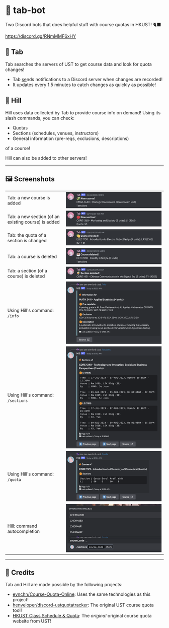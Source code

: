 # 🍄 tab-bot

Two Discord bots that does helpful stuff with course quotas in HKUST! 🐈‍⬛

https://discord.gg/RNmMMF6xHY


## 🥁 Tab
Tab searches the servers of UST to get course data and look for quota changes!

- Tab [se](https://youtu.be/FXsGCieXm1E)nds notifications to a Discord server when changes are recorded!
- It updates every 1.5 minutes to catch changes as quickly as possible!

## 🍦 Hill
Hill uses data collected by Tab to provide course info on demand! Using its slash commands, you can check:

- Quotas
- Sections (schedules, venues, instructors)
- General information (pre-reqs, exclusions, descriptions)

of a course!

Hill can also be added to other servers!

---

## 🖼️ Screenshots
|||
| :---         | :---    |
| Tab: a new course is added | ![Tab sends a message when a new course is added](sample_screenshots/tab/tab_02_hill_08/new_course.png) |
| Tab: a new section (of an existing course) is added | ![Tab sends a message when a new section (of an existing course) is added](sample_screenshots/tab/tab_02_hill_08/new_section.png) |
| Tab: the quota of a section is changed | ![Tab sends a message when the quota of a section is changed](sample_screenshots/tab/tab_02_hill_08/quota_changed.png) |
| Tab: a course is deleted | ![Tab sends a message when a course is deleted](sample_screenshots/tab/tab_02_hill_08/course_deleted.png) |
| Tab: a section (of a course) is deleted | ![Tab sends a message when a section (of a course) is deleted](sample_screenshots/tab/tab_02_hill_08/section_deleted.png) |
| Using Hill's command: `/info` | ![Using Hill's command: `/info`](sample_screenshots/hill/0-8/hill_08_info.png) |
| Using Hill's command: `/sections` | ![Using Hill's command: `/sections`](sample_screenshots/hill/0-8/hill_08_sections.png) |
| Using Hill's command: `/quota` | ![Using Hill's command: `/quota`](sample_screenshots/hill/0-8/hill_08_quota.png) |
| Hill: command autocompletion | ![Hill: command autocompletion](sample_screenshots/hill/0-8/hill_08_autocomplete.png) |
---

## 🌟 Credits
Tab and Hill are made possible by the following projects:
- [evnchn/Course-Quota-Online](https://github.com/evnchn/Course-Quota-Online): Uses the same technologies as this project!
- [henveloper/discord-ustquotatracker](https://github.com/henveloper/discord-ustquotatracker): The original UST course quota tool!
- [HKUST Class Schedule & Quota](https://w5.ab.ust.hk/wcq/cgi-bin/): The *original* original course quota website from UST!